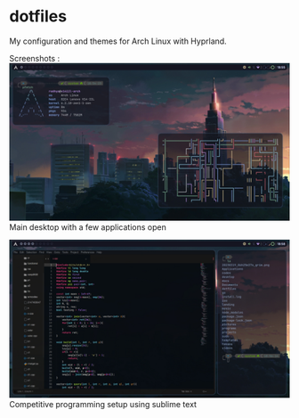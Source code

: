 # dotfiles
My configuration and themes for Arch Linux with Hyprland.

Screenshots :
![Desktop](screenshot.jpg)
Main desktop with a few applications open

![Sublime](screenshot1.jpg)
Competitive programming setup using sublime text